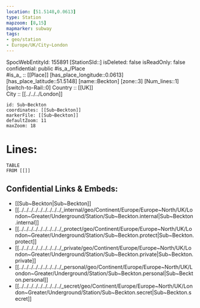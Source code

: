 ```yaml
---
location: [51.5148,0.0613] 
type: Station 
mapzoom: [8,15] 
mapmarker: subway 
tags:
- geo/station
- Europe/UK/City~London
---
```

SpocWebEntityId: 155891
[StationSId::] 
isDeleted: false
isReadOnly: false
confidential: public
#is_a_/Place  
#is_a_ :: [[Place]] 
[has_place_longitude::0.0613] 
[has_place_latitude::51.5148] 
[name::Beckton] 
[zone::3] 
[Num_lines::1] 
[switch-to-Rail::0] 
Country :: [[UK]]  
City :: [[../../../London]]  


```leaflet
id: Sub~Beckton
coordinates: [[Sub~Beckton]] 
markerFile: [[Sub~Beckton]] 
defaultZoom: 11 
maxZoom: 18
```


# Lines: 
```dataview
TABLE 
FROM [[]] 
```

## Confidential Links & Embeds: 
- [[Sub~Beckton|Sub~Beckton]] 
- [[../../../../../../../../../_internal/geo/Continent/Europe/Europe~North/UK/London~Greater/Underground/Station/Sub~Beckton.internal|Sub~Beckton.internal]] 
- [[../../../../../../../../../_protect/geo/Continent/Europe/Europe~North/UK/London~Greater/Underground/Station/Sub~Beckton.protect|Sub~Beckton.protect]] 
- [[../../../../../../../../../_private/geo/Continent/Europe/Europe~North/UK/London~Greater/Underground/Station/Sub~Beckton.private|Sub~Beckton.private]] 
- [[../../../../../../../../../_personal/geo/Continent/Europe/Europe~North/UK/London~Greater/Underground/Station/Sub~Beckton.personal|Sub~Beckton.personal]] 
- [[../../../../../../../../../_secret/geo/Continent/Europe/Europe~North/UK/London~Greater/Underground/Station/Sub~Beckton.secret|Sub~Beckton.secret]] 
